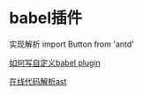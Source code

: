 # babel插件

实现解析 import Button from 'antd'

[如何写自定义babel plugin](https://github.com/jamiebuilds/babel-handbook/blob/master/translations/zh-Hans/README.md)

[在线代码解析ast](https://astexplorer.net/)
